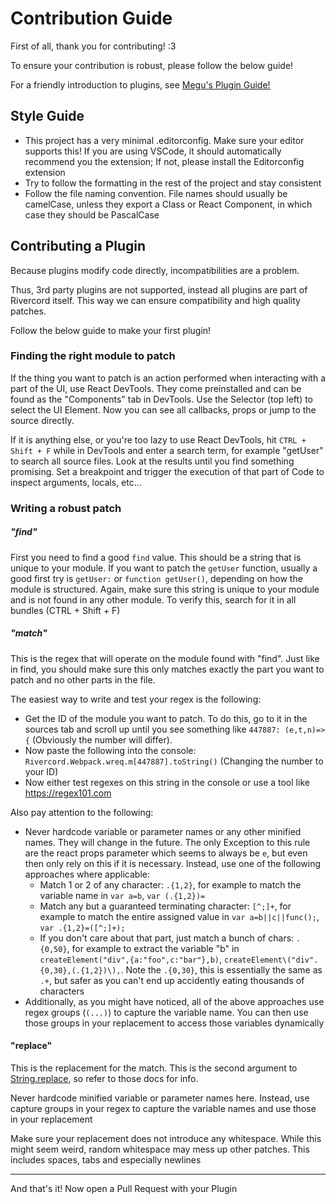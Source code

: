 # Contribution Guide

First of all, thank you for contributing! :3

To ensure your contribution is robust, please follow the below guide!

For a friendly introduction to plugins, see [Megu's Plugin Guide!](docs/2_PLUGINS.md)

## Style Guide

-   This project has a very minimal .editorconfig. Make sure your editor supports this!
    If you are using VSCode, it should automatically recommend you the extension; If not,
    please install the Editorconfig extension
-   Try to follow the formatting in the rest of the project and stay consistent
-   Follow the file naming convention. File names should usually be camelCase, unless they export a Class
    or React Component, in which case they should be PascalCase

## Contributing a Plugin

Because plugins modify code directly, incompatibilities are a problem.

Thus, 3rd party plugins are not supported, instead all plugins are part of Rivercord itself.
This way we can ensure compatibility and high quality patches.

Follow the below guide to make your first plugin!

### Finding the right module to patch

If the thing you want to patch is an action performed when interacting with a part of the UI, use React DevTools.
They come preinstalled and can be found as the "Components" tab in DevTools.
Use the Selector (top left) to select the UI Element. Now you can see all callbacks, props or jump to the source
directly.

If it is anything else, or you're too lazy to use React DevTools, hit `CTRL + Shift + F` while in DevTools and
enter a search term, for example "getUser" to search all source files.
Look at the results until you find something promising. Set a breakpoint and trigger the execution of that part of Code to inspect arguments, locals, etc...

### Writing a robust patch

##### "find"

First you need to find a good `find` value. This should be a string that is unique to your module.
If you want to patch the `getUser` function, usually a good first try is `getUser:` or `function getUser()`,
depending on how the module is structured. Again, make sure this string is unique to your module and is not
found in any other module. To verify this, search for it in all bundles (CTRL + Shift + F)

##### "match"

This is the regex that will operate on the module found with "find". Just like in find, you should make sure
this only matches exactly the part you want to patch and no other parts in the file.

The easiest way to write and test your regex is the following:

-   Get the ID of the module you want to patch. To do this, go to it in the sources tab and scroll up until you
    see something like `447887: (e,t,n)=>{` (Obviously the number will differ).
-   Now paste the following into the console: `Rivercord.Webpack.wreq.m[447887].toString()` (Changing the number to your ID)
-   Now either test regexes on this string in the console or use a tool like https://regex101.com

Also pay attention to the following:

-   Never hardcode variable or parameter names or any other minified names. They will change in the future. The only Exception to this rule
    are the react props parameter which seems to always be `e`, but even then only rely on this if it is necessary.
    Instead, use one of the following approaches where applicable:
    -   Match 1 or 2 of any character: `.{1,2}`, for example to match the variable name in `var a=b`, `var (.{1,2})=`
    -   Match any but a guaranteed terminating character: `[^;]+`, for example to match the entire assigned value in `var a=b||c||func();`,
        `var .{1,2}=([^;]+);`
    -   If you don't care about that part, just match a bunch of chars: `.{0,50}`, for example to extract the variable "b" in `createElement("div",{a:"foo",c:"bar"},b)`, `createElement\("div".{0,30},(.{1,2})\),`. Note the `.{0,30}`, this is essentially the same as `.+`, but safer as you can't end up accidently eating thousands of characters
-   Additionally, as you might have noticed, all of the above approaches use regex groups (`(...)`) to capture the variable name. You can then use those groups in your replacement to access those variables dynamically

#### "replace"

This is the replacement for the match. This is the second argument to [String.replace](https://developer.mozilla.org/en-US/docs/Web/JavaScript/Reference/Global_Objects/String/replace), so refer to those docs for info.

Never hardcode minified variable or parameter names here. Instead, use capture groups in your regex to capture the variable names
and use those in your replacement

Make sure your replacement does not introduce any whitespace. While this might seem weird, random whitespace may mess up other patches.
This includes spaces, tabs and especially newlines

---

And that's it! Now open a Pull Request with your Plugin
